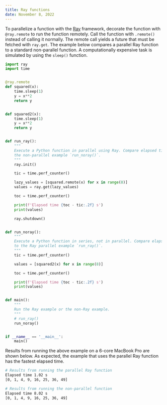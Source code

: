 ```yaml
---
title: Ray functions
date: November 8, 2022
---
```


To parallelize a function with the [Ray](https://www.ray.io) framework, decorate the function with `@ray.remote` to run the function remotely. Call the function with `.remote()` instead of calling it normally. The remote call yields a future that must be fetched with `ray.get`. The example below compares a parallel Ray function to a standard non-parallel function. A computationally expensive task is simulated by using the `sleep()` function.

```python
import ray
import time


@ray.remote
def squared(x):
    time.sleep(1)
    y = x**2
    return y


def squared2(x):
    time.sleep(1)
    y = x**2
    return y


def run_ray():
    """
    Execute a Python function in parallel using Ray. Compare elapsed time to
    the non-parallel example `run_noray()`.
    """
    ray.init()

    tic = time.perf_counter()

    lazy_values = [squared.remote(x) for x in range(8)]
    values = ray.get(lazy_values)

    toc = time.perf_counter()

    print(f'Elapsed time {toc - tic:.2f} s')
    print(values)

    ray.shutdown()


def run_noray():
    """
    Execute a Python function in series, not in parallel. Compare elapsed time
    to the Ray parallel example `run_ray()`.
    """
    tic = time.perf_counter()

    values = [squared2(x) for x in range(8)]

    toc = time.perf_counter()

    print(f'Elapsed time {toc - tic:.2f} s')
    print(values)


def main():
    """
    Run the Ray example or the non-Ray example.
    """
    # run_ray()
    run_noray()


if __name__ == '__main__':
    main()
```

Results from running the above example on a 6-core MacBook Pro are shown below. As expected, the example that uses the parallel Ray function has the fastest elapsed time.

```bash
# Results from running the parallel Ray function
Elapsed time 1.02 s
[0, 1, 4, 9, 16, 25, 36, 49]

# Results from running the non-parallel function
Elapsed time 8.02 s
[0, 1, 4, 9, 16, 25, 36, 49]
```

